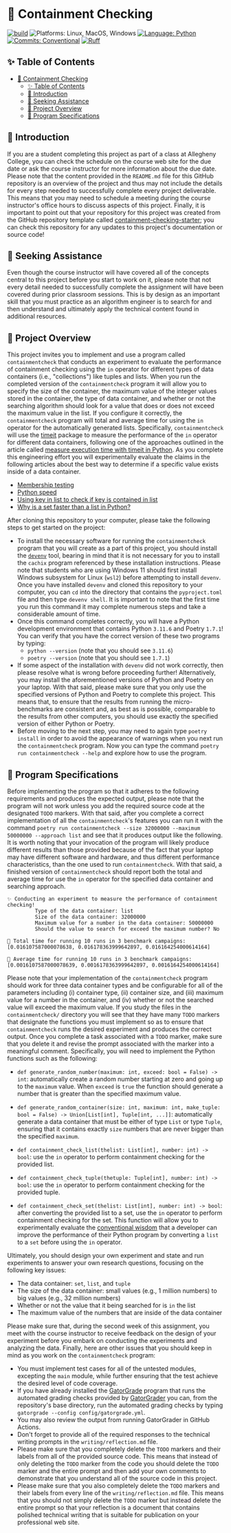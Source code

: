 # 🔬 Containment Checking

[![build](../../actions/workflows/build.yml/badge.svg)](../../actions/)
![Platforms: Linux, MacOS, Windows](https://img.shields.io/badge/Platform-Linux%20%7C%20MacOS%20%7C%20Windows-blue.svg)
[![Language: Python](https://img.shields.io/badge/Language-Python-blue.svg)](https://www.python.org/)
[![Commits: Conventional](https://img.shields.io/badge/Commits-Conventional-blue.svg)](https://www.conventionalcommits.org/en/v1.0.0/)
[![Ruff](https://img.shields.io/endpoint?url=https://raw.githubusercontent.com/astral-sh/ruff/main/assets/badge/v2.json)](https://github.com/astral-sh/ruff)

## ✨ Table of Contents

<!---toc start-->

* [🔬 Containment Checking](#-containment-checking)
  * [✨ Table of Contents](#-table-of-contents)
  * [🏁 Introduction](#-introduction)
  * [🤝 Seeking Assistance](#-seeking-assistance)
  * [🛫 Project Overview](#-project-overview)
  * [🎉 Program Specifications](#-program-specifications)

<!---toc end-->

## 🏁 Introduction

If you are a student completing this project as part of a class at Allegheny
College, you can check the schedule on the course web site for the due date or
ask the course instructor for more information about the due date. Please note
that the content provided in the `README.md` file for this GitHub repository is
an overview of the project and thus may not include the details for every step
needed to successfully complete every project deliverable. This means that you
may need to schedule a meeting during the course instructor's office hours to
discuss aspects of this project. Finally, it is important to point out that
your repository for this project was created from the GitHub repository
template called
[containment-checking-starter](https://github.com/Algorithmology/containment-checking-starter);
you can check this repository for any updates to this project's documentation
or source code!

## 🤝 Seeking Assistance

Even though the course instructor will have covered all of the concepts central
to this project before you start to work on it, please note that not every
detail needed to successfully complete the assignment will have been covered
during prior classroom sessions. This is by design as an important skill that
you must practice as an algorithm engineer is to search for and then understand
and ultimately apply the technical content found in additional resources.

## 🛫 Project Overview

This project invites you to implement and use a program called
`containmentcheck` that conducts an experiment to evaluate the performance of
containment checking using the `in` operator for different types of data
containers (i.e., "collections") like tuples and lists. When you run the
completed version of the `containmentcheck` program it will allow you to
specify the size of the container, the maximum value of the integer values
stored in the container, the type of data container, and whether or not the
searching algorithm should look for a value that does or does not exceed the
maximum value in the list. If you configure it correctly, the
`containmentcheck` program will total and average time for using the `in`
operator for the automatically generated lists. Specifically,
`containmentcheck` will use the
[timeit](https://docs.python.org/3/library/timeit.html) package to measure the
performance of the `in` operator for different data containers, following one
of the approaches outlined in the article called [measure execution time with
timeit in Python](https://note.nkmk.me/en/python-timeit-measure/). As you
complete this engineering effort you will experimentally evaluate the claims in
the following articles about the best way to determine if a specific value
exists inside of a data container.

- [Membership testing](https://switowski.com/blog/membership-testing)
- [Python speed](https://wiki.python.org/moin/PythonSpeed)
- [Using key in list to check if key is contained in list](https://docs.quantifiedcode.com/python-anti-patterns/performance/using_key_in_list_to_check_if_key_is_contained_in_a_list.html)
- [Why is a set faster than a list in Python?](https://www.quora.com/Why-is-a-set-faster-than-a-list-in-Python)

After cloning this repository to your computer, please take the following steps
to get started on the project:

- To install the necessary software for running the `containmentcheck` program that
you will create as a part of this project, you should install the
[`devenv`](https://devenv.sh/getting-started/) tool, bearing in mind that it is
not necessary for you to install the `cachix` program referenced by these
installation instructions. Please note that students who are using Windows 11
should first install Windows subsystem for Linux (`wsl2`) before attempting to
install `devenv`. Once you have installed `devenv` and cloned this repository to
your computer, you can `cd` into the directory that contains the
`pyproject.toml` file and then type `devenv shell`. It is important to note that
the first time you run this command it may complete numerous steps and take a
considerable amount of time.
- Once this command completes correctly, you will have a Python development
environment that contains Python `3.11.6` and Poetry `1.7.1`! You can verify
that you have the correct version of these two programs by typing:
  - `python --version` (note that you should see `3.11.6`)
  - `poetry --version` (note that you should see `1.7.1`)
- If some aspect of the installation with `devenv` did not work correctly, then
please resolve what is wrong before proceeding further! Alternatively, you may
install the aforementioned versions of Python and Poetry on your laptop. With
that said, please make sure that you only use the specified versions of Python
and Poetry to complete this project. This means that, to ensure that the results
from running the micro-benchmarks are consistent and, as best as is possible,
comparable to the results from other computers, you should use exactly the
specified version of either Python or Poetry.
- Before moving to the next step, you may need to again type `poetry install` in
order to avoid the appearance of warnings when you next run the `containmentcheck`
program. Now you can type the command `poetry run containmentcheck --help` and
explore how to use the program.

## 🎉 Program Specifications

Before implementing the program so that it adheres to the following
requirements and produces the expected output, please note that the program
will not work unless you add the required source code at the designated `TODO`
markers. With that said, after you complete a correct implementation of all the
`containmentcheck`'s features you can run it with the command `poetry run
containmentcheck --size 32000000 --maximum 50000000 --approach list` and see
that it produces output like the following. It is worth noting that your
invocation of the program will likely produce different results than those
provided because of the fact that your laptop may have different software and
hardware, and thus different performance characteristics, than the one used to
run `containmentcheck`. With that said, a finished version of
`containmentcheck` should report both the total and average time for use the
`in` operator for the specified data container and searching approach.

```text
✨ Conducting an experiment to measure the performance of containment checking!
         Type of the data container: list
         Size of the data container: 32000000
         Maximum value for a number in the data container: 50000000
         Should the value to search for exceed the maximum number? No

🧮 Total time for running 10 runs in 3 benchmark campaigns:
[0.016107587000078638, 0.016178363999642897, 0.016164254000614164]

🧮 Average time for running 10 runs in 3 benchmark campaigns:
[0.0016107587000078639, 0.0016178363999642897, 0.0016164254000614164]
```

Please note that your implementation of the `containmentcheck` program should
work for three data container types and be configurable for all of the
parameters including (i) container type, (ii) container size, and (iii) maximum
value for a number in the container, and (iv) whether or not the searched value
will exceed the maximum value. If you study the files in the `containmentcheck/`
directory you will see that they have many `TODO` markers that designate the
functions you must implement so as to ensure that `containmentcheck` runs the
desired experiment and produces the correct output. Once you complete a task
associated with a `TODO` marker, make sure that you delete it and revise the
prompt associated with the marker into a meaningful comment. Specifically, you
will need to implement the Python functions such as the following:

- `def generate_random_number(maximum: int, exceed: bool = False) -> int`:
  automatically create a random number starting at zero and going up to the
  `maximum` value. When `exceed` is `true` the function should generate a number
  that is greater than the specified maximum value.

- `def generate_random_container(size: int, maximum: int, make_tuple: bool =
  False) -> Union[List[int], Tuple[int, ...]]`: automatically generate a data
  container that must be either of type `List` or type `Tuple`, ensuring that it
  contains exactly `size` numbers that are never bigger than the specified
  `maximum`.

- `def containment_check_list(thelist: List[int], number: int) -> bool`: use the
  `in` operator to perform containment checking for the provided list.

- `def containment_check_tuple(thetuple: Tuple[int], number: int) -> bool`: use
  the `in` operator to perform containment checking for the provided tuple.

- `def containment_check_set(thelist: List[int], number: int) -> bool`: after
  converting the provided list to a set, use the `in` operator to perform
  containment checking for the set. This function will allow you to
  experimentally evaluate the [conventional
  wisdom](https://docs.quantifiedcode.com/python-anti-patterns/performance/using_key_in_list_to_check_if_key_is_contained_in_a_list.html)
  that a developer can improve the performance of their Python program by
  converting a `list` to a `set` before using the `in` operator.

Ultimately, you should design your own experiment and state and run experiments
to answer your own research questions, focusing on the following key issues:

- The data container: `set`, `list`, and `tuple`
- The size of the data container: small values (e.g., 1 million numbers) to big
  values (e.g., 32 million numbers)
- Whether or not the value that it being searched for is `in` the list
- The maximum value of the numbers that are inside of the data container

Please make sure that, during the second week of this assignment, you meet with
the course instructor to receive feedback on the design of your experiment
before you embark on conducting the experiments and analyzing the data. Finally,
here are other issues that you should keep in mind as you work on the
`containmentcheck` program:

- You must implement test cases for all of the untested modules, excepting the
`main` module, while further ensuring that the test achieve the desired level
of code coverage.
- If you have already installed the
[GatorGrade](https://github.com/GatorEducator/gatorgrade) program that runs the
automated grading checks provided by
[GatorGrader](https://github.com/GatorEducator/gatorgrader) you can, from the
repository's base directory, run the automated grading checks by typing
`gatorgrade --config config/gatorgrade.yml`.
- You may also review the output from running GatorGrader in GitHub Actions.
- Don't forget to provide all of the required responses to the technical
writing prompts in the `writing/reflection.md` file.
- Please make sure that you completely delete the `TODO` markers and their
labels from all of the provided source code. This means that instead of only
deleting the `TODO` marker from the code you should delete the `TODO` marker
and the entire prompt and then add your own comments to demonstrate that you
understand all of the source code in this project.
- Please make sure that you also completely delete the `TODO` markers and their
labels from every line of the `writing/reflection.md` file. This means that you
should not simply delete the `TODO` marker but instead delete the entire prompt
so that your reflection is a document that contains polished technical writing
that is suitable for publication on your professional web site.
